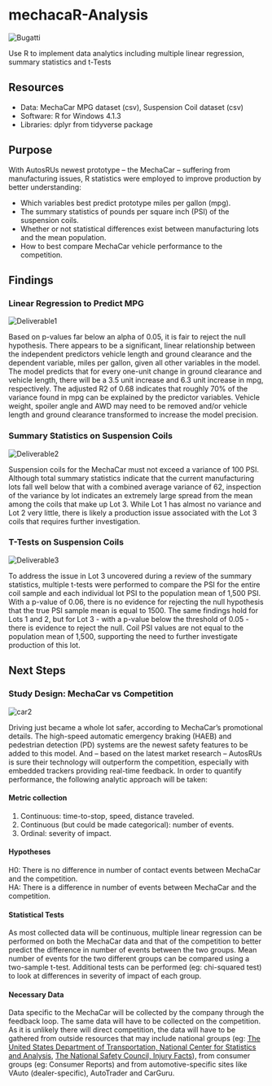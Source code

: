 
# mechacaR-Analysis
![Bugatti](https://user-images.githubusercontent.com/30667001/160249501-6391a2c9-3e9d-44b0-8ad5-e730c8093178.jpg)

Use R to implement data analytics including multiple linear regression, summary statistics and t-Tests

## Resources
* Data: MechaCar MPG dataset (csv), Suspension Coil dataset (csv)
* Software: R for Windows 4.1.3
* Libraries: dplyr from tidyverse package

## Purpose
With AutosRUs newest prototype – the MechaCar – suffering from manufacturing issues, R statistics were employed to improve production by better understanding:
* Which variables best predict prototype miles per gallon (mpg).
* The summary statistics of pounds per square inch (PSI) of the suspension coils.
* Whether or not statistical differences exist between manufacturing lots and the mean population.
* How to best compare MechaCar vehicle performance to the competition.

## Findings
### Linear Regression to Predict MPG
![Deliverable1](https://user-images.githubusercontent.com/30667001/160253526-9b5acfc7-b1e8-46db-9cb5-bd67fde4fe87.png)

Based on p-values far below an alpha of 0.05, it is fair to reject the null hypothesis. There appears to be a significant, linear relationship between the independent predictors vehicle length and ground clearance and the dependent variable, miles per gallon, given all other variables in the model. The model predicts that for every one-unit change in ground clearance and vehicle length, there will be a 3.5 unit increase and 6.3 unit increase in mpg, respectively. The adjusted R2 of 0.68 indicates that roughly 70% of the variance found in mpg can be explained by the predictor variables. Vehicle weight, spoiler angle and AWD may need to be removed and/or vehicle length and ground clearance transformed to increase the model precision.

### Summary Statistics on Suspension Coils
![Deliverable2](https://user-images.githubusercontent.com/30667001/160253858-e48883ed-ebbc-4c20-bfe8-47482c241e5b.png)

Suspension coils for the MechaCar must not exceed a variance of 100 PSI. Although total summary statistics indicate that the current manufacturing lots fall well below that with a combined average variance of 62, inspection of the variance by lot indicates an extremely large spread from the mean among the coils that make up Lot 3. While Lot 1 has almost no variance and Lot 2 very little, there is likely a production issue associated with the Lot 3 coils that requires further investigation.

### T-Tests on Suspension Coils
![Deliverable3](https://user-images.githubusercontent.com/30667001/160255035-721ac3c8-e172-4de8-bd83-a8d6aabc0414.png)

To address the issue in Lot 3 uncovered during a review of the summary statistics, multiple t-tests were performed to compare the PSI for the entire coil sample and each individual lot PSI to the population mean of 1,500 PSI. With a p-value of 0.06, there is no evidence for rejecting the null hypothesis that the true PSI sample mean is equal to 1500. The same findings hold for Lots 1 and 2, but for Lot 3 - with a p-value below the threshold of 0.05 - there is evidence to reject the null. Coil PSI values are not equal to the population mean of 1,500, supporting the need to further investigate production of this lot.

## Next Steps
### Study Design: MechaCar vs Competition
![car2](https://user-images.githubusercontent.com/30667001/160257263-bdfcc909-e2d4-4992-af70-ba17230f5b84.png)

Driving just became a whole lot safer, according to MechaCar’s promotional details. The high-speed automatic emergency braking (HAEB) and pedestrian detection (PD) systems are the newest safety features to be added to this model. And – based on the latest market research – AutosRUs is sure their technology will outperform the competition, especially with embedded trackers providing real-time feedback. In order to quantify performance, the following analytic approach will be taken:

#### Metric collection
1. Continuous: time-to-stop, speed, distance traveled.
2. Continuous (but could be made categorical): number of events.
3. Ordinal: severity of impact.

#### Hypotheses </br>
H0: There is no difference in number of contact events between MechaCar and the competition.</br>
HA: There is a difference in number of events between MechaCar and the competition.

#### Statistical Tests
As most collected data will be continuous, multiple linear regression can be performed on both the MechaCar data and that of the competition to better predict the difference in number of events between the two groups. Mean number of events for the two different groups can be compared using a two-sample t-test. Additional tests can be performed (eg: chi-squared test) to look at differences in severity of impact of each group.

#### Necessary Data
Data specific to the MechaCar will be collected by the company through the feedback loop. The same data will have to be collected on the competition. As it is unlikely there will direct competition, the data will have to be gathered from outside resources that may include national groups (eg: [The United States Department of Transportation, National Center for Statistics and Analysis](https://www.nhtsa.gov/data), [The National Safety Council, Injury Facts](https://injuryfacts.nsc.org/motor-vehicle/road-users/pedestrians/)), from consumer groups (eg: Consumer Reports) and from automotive-specific sites like VAuto (dealer-specific), AutoTrader and CarGuru.
